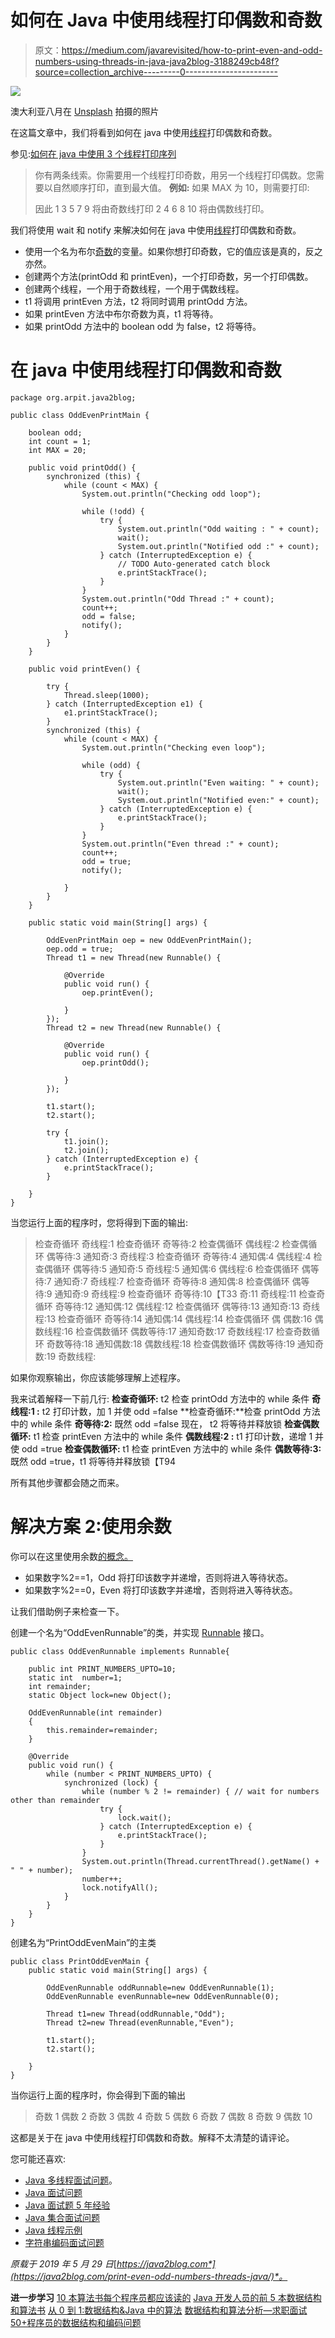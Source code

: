# 如何在 Java 中使用线程打印偶数和奇数

> 原文：<https://medium.com/javarevisited/how-to-print-even-and-odd-numbers-using-threads-in-java-java2blog-3188249cb48f?source=collection_archive---------0----------------------->

![](img/b5f9acda2c1f6e8f1b5c386a23c0d57b.png)

澳大利亚八月在 [Unsplash](https://unsplash.com?utm_source=medium&utm_medium=referral) 拍摄的照片

在这篇文章中，我们将看到如何在 java 中使用[线程](https://java2blog.com/java-thread-example/)打印偶数和奇数。

参见:[如何在 java 中使用 3 个线程打印序列](https://www.java2blog.com/print-sequence-3-threads-java/)

> 你有两条线索。你需要用一个线程打印奇数，用另一个线程打印偶数。您需要以自然顺序打印，直到最大值。
> **例如:**
> 如果 MAX 为 10，则需要打印:
> 
> 因此 1 3 5 7 9 将由奇数线打印
> 2 4 6 8 10 将由偶数线打印。

我们将使用 wait 和 notify 来解决如何在 java 中使用[线程](https://javarevisited.blogspot.com/2018/07/java-multi-threading-interview-questions-answers-from-investment-banks.html)打印偶数和奇数。

*   使用一个名为布尔[奇数](https://java2blog.com/even-odd-program-java/)的变量。如果你想打印奇数，它的值应该是真的，反之亦然。
*   创建两个方法(printOdd 和 printEven)，一个打印奇数，另一个打印偶数。
*   创建两个线程，一个用于奇数线程，一个用于偶数线程。
*   t1 将调用 printEven 方法，t2 将同时调用 printOdd 方法。
*   如果 printEven 方法中布尔奇数为真，t1 将等待。
*   如果 printOdd 方法中的 boolean odd 为 false，t2 将等待。

# 在 java 中使用线程打印偶数和奇数

```
package org.arpit.java2blog;

public class OddEvenPrintMain {

	boolean odd;
	int count = 1;
	int MAX = 20;

	public void printOdd() {
		synchronized (this) {
			while (count < MAX) {
				System.out.println("Checking odd loop");

				while (!odd) {
					try {
						System.out.println("Odd waiting : " + count);
						wait();
						System.out.println("Notified odd :" + count);
					} catch (InterruptedException e) {
						// TODO Auto-generated catch block
						e.printStackTrace();
					}
				}
				System.out.println("Odd Thread :" + count);
				count++;
				odd = false;
				notify();
			}
		}
	}

	public void printEven() {

		try {
			Thread.sleep(1000);
		} catch (InterruptedException e1) {
			e1.printStackTrace();
		}
		synchronized (this) {
			while (count < MAX) {
				System.out.println("Checking even loop");

				while (odd) {
					try {
						System.out.println("Even waiting: " + count);
						wait();
						System.out.println("Notified even:" + count);
					} catch (InterruptedException e) {
						e.printStackTrace();
					}
				}
				System.out.println("Even thread :" + count);
				count++;
				odd = true;
				notify();

			}
		}
	}

	public static void main(String[] args) {

		OddEvenPrintMain oep = new OddEvenPrintMain();
		oep.odd = true;
		Thread t1 = new Thread(new Runnable() {

			@Override
			public void run() {
				oep.printEven();

			}
		});
		Thread t2 = new Thread(new Runnable() {

			@Override
			public void run() {
				oep.printOdd();

			}
		});

		t1.start();
		t2.start();

		try {
			t1.join();
			t2.join();
		} catch (InterruptedException e) {
			e.printStackTrace();
		}

	}
}
```

当您运行上面的程序时，您将得到下面的输出:

> 检查奇循环
> 奇线程:1
> 检查奇循环
> 奇等待:2
> 检查偶循环
> 偶线程:2
> 检查偶循环
> 偶等待:3
> 通知奇:3
> 奇线程:3
> 检查奇循环
> 奇等待:4
> 通知偶:4
> 偶线程:4
> 检查偶循环
> 偶等待:5
> 通知奇:5
> 奇线程:5
> 通知偶:6
> 偶线程:6
> 检查偶循环
> 偶等待:7
> 通知奇:7
> 奇线程:7
> 检查奇循环
> 奇等待:8
> 通知偶:8
> 检查偶循环
> 偶等待:9
> 通知奇:9
> 奇线程:9
> 检查奇循环
> 奇等待:10【T33 奇:11
> 奇线程:11
> 检查奇循环
> 奇等待:12
> 通知偶:12
> 偶线程:12
> 检查偶循环
> 偶等待:13
> 通知奇:13
> 奇线程:13
> 检查奇循环
> 奇等待:14
> 通知偶:14
> 偶线程:14
> 检查偶循环
> 偶 偶数:16
> 偶数线程:16
> 检查偶数循环
> 偶数等待:17
> 通知奇数:17
> 奇数线程:17
> 检查奇数循环
> 奇数等待:18
> 通知偶数:18
> 偶数线程:18
> 检查偶数循环
> 偶数等待:19
> 通知奇数:19
> 奇数线程:

如果你观察输出，你应该能够理解上述程序。

我来试着解释一下前几行:
**检查奇循环:** t2 检查 printOdd 方法中的 while 条件
**奇线程:1 :** t2 打印计数，加 1 并使 odd =false
**检查奇循环:**检查 printOdd 方法中的 while 条件
**奇等待:2:** 既然 odd =false 现在， t2 将等待并释放锁
**检查偶数循环:** t1 检查 printEven 方法中的 while 条件
**偶数线程:2 :** t1 打印计数，递增 1 并使 odd =true
**检查偶数循环:** t1 检查 printEven 方法中的 while 条件
**偶数等待:3:** 既然 odd =true，t1 将等待并释放锁【T94

所有其他步骤都会随之而来。

# 解决方案 2:使用余数

你可以在这里使用余数[的概念。](http://www.java67.com/2014/11/modulo-or-remainder-operator-in-java.html)

*   如果数字%2==1，Odd 将打印该数字并递增，否则将进入等待状态。
*   如果数字%2==0，Even 将打印该数字并递增，否则将进入等待状态。

让我们借助例子来检查一下。

创建一个名为“OddEvenRunnable”的类，并实现 [Runnable](https://www.java2blog.com/java-runnable-example/) 接口。

```
public class OddEvenRunnable implements Runnable{

	public int PRINT_NUMBERS_UPTO=10;
	static int  number=1;
	int remainder;
	static Object lock=new Object();

	OddEvenRunnable(int remainder)
	{
		this.remainder=remainder;
	}

	@Override
	public void run() {
		while (number < PRINT_NUMBERS_UPTO) {
			synchronized (lock) {
				while (number % 2 != remainder) { // wait for numbers other than remainder
					try {
						lock.wait();
					} catch (InterruptedException e) {
						e.printStackTrace();
					}
				}
				System.out.println(Thread.currentThread().getName() + " " + number);
				number++;
				lock.notifyAll();
			}
		}
	}
}
```

创建名为“PrintOddEvenMain”的主类

```
public class PrintOddEvenMain {
	public static void main(String[] args) {

		OddEvenRunnable oddRunnable=new OddEvenRunnable(1);
		OddEvenRunnable evenRunnable=new OddEvenRunnable(0);

		Thread t1=new Thread(oddRunnable,"Odd");
		Thread t2=new Thread(evenRunnable,"Even");

		t1.start();
		t2.start();

	}
}
```

当你运行上面的程序时，你会得到下面的输出

> 奇数 1
> 偶数 2
> 奇数 3
> 偶数 4
> 奇数 5
> 偶数 6
> 奇数 7
> 偶数 8
> 奇数 9
> 偶数 10

这都是关于在 java 中使用线程打印偶数和奇数。解释不太清楚的请评论。

您可能还喜欢:

*   [Java 多线程面试问题](https://java2blog.com/java-multithreading-interview-questions-and-answers/)。
*   [Java 面试问题](https://java2blog.com/java-interview-questions/)
*   [Java 面试题 5 年经验](https://java2blog.com/java-interview-questions-for-5-years-experience/)
*   [Java 集合面试问题](https://java2blog.com/java-collections-interview-questions/)
*   [Java 线程示例](https://java2blog.com/java-thread-example/)
*   [字符串编码面试问题](https://hackernoon.com/20-string-coding-interview-questions-for-programmers-6b6735b6d31c)

*原载于 2019 年 5 月 29 日*[*https://java2blog.com*](https://java2blog.com/print-even-odd-numbers-threads-java/)*。*

**进一步学习**
[10 本算法书每个程序员都应该读的](http://www.java67.com/2015/09/top-10-algorithm-books-every-programmer-read-learn.html)
[Java 开发人员的前 5 本数据结构和算法书](http://javarevisited.blogspot.sg/2016/05/5-free-data-structure-and-algorithm-books-in-java.html#axzz4uXETWjmV)
[从 0 到 1:数据结构&Java 中的算法](https://click.linksynergy.com/fs-bin/click?id=JVFxdTr9V80&subid=0&offerid=323058.1&type=10&tmpid=14538&RD_PARM1=https%3A%2F%2Fwww.udemy.com%2Ffrom-0-to-1-data-structures%2F)
[数据结构和算法分析—求职面试](https://click.linksynergy.com/fs-bin/click?id=JVFxdTr9V80&subid=0&offerid=323058.1&type=10&tmpid=14538&RD_PARM1=https%3A%2F%2Fwww.udemy.com%2Fdata-structure-and-algorithms-analysis%2F)
[50+程序员的数据结构和编码问题](https://dev.to/javinpaul/50-data-structure-and-algorithms-problems-from-coding-interviews-4lh2)